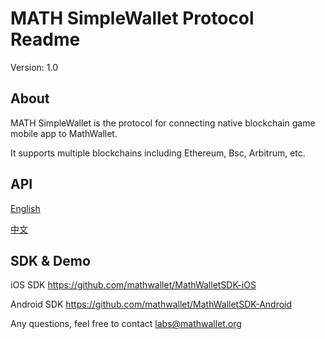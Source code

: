 # MATH SimpleWallet Protocol Readme

Version: 1.0

## About

MATH SimpleWallet is the protocol for connecting native blockchain game mobile app to MathWallet.

It supports multiple blockchains including Ethereum, Bsc, Arbitrum, etc.

## API

[English](https://github.com/mathwallet/SimpleWallet/blob/master/README_en.md)

[中文](https://github.com/mathwallet/SimpleWallet/blob/master/README.md)

## SDK & Demo

iOS SDK
https://github.com/mathwallet/MathWalletSDK-iOS

Android SDK
https://github.com/mathwallet/MathWalletSDK-Android

Any questions, feel free to contact labs@mathwallet.org
